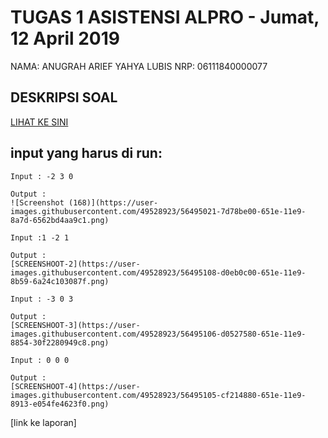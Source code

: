 # TUGAS 1 ASISTENSI ALPRO - Jumat, 12 April 2019
NAMA: ANUGRAH ARIEF YAHYA LUBIS
NRP: 06111840000077

## DESKRIPSI SOAL
[LIHAT KE SINI](https://github.com/asistensi-matematika/tugas1/blob/master/readme.ipynb)


## input yang harus di run:
~~~~
Input : -2 3 0

Output :
![Screenshot (168)](https://user-images.githubusercontent.com/49528923/56495021-7d78be00-651e-11e9-8a7d-6562bd4aa9c1.png)
~~~~
~~~~
Input :1 -2 1

Output :
[SCREENSHOOT-2](https://user-images.githubusercontent.com/49528923/56495108-d0eb0c00-651e-11e9-8b59-6a24c103087f.png)
~~~~
~~~~
Input : -3 0 3

Output :
[SCREENSHOOT-3](https://user-images.githubusercontent.com/49528923/56495106-d0527580-651e-11e9-8854-30f2280949c8.png)
~~~~
~~~~
Input : 0 0 0

Output :
[SCREENSHOOT-4](https://user-images.githubusercontent.com/49528923/56495105-cf214880-651e-11e9-8913-e054fe4623f0.png)
~~~~

[link ke laporan]
